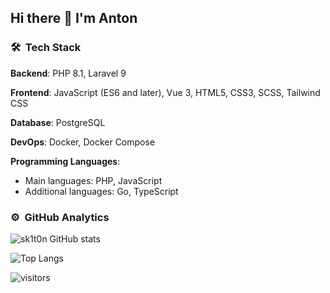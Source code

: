 ## Hi there 👋 I'm Anton

### 🛠 &nbsp;Tech Stack

**Backend**: PHP 8.1, Laravel 9

**Frontend**: JavaScript (ES6 and later), Vue 3, HTML5, CSS3, SCSS, Tailwind CSS

**Database**: PostgreSQL

**DevOps**: Docker, Docker Compose

**Programming Languages**:

- Main languages: PHP, JavaScript
- Additional languages: Go, TypeScript

### ⚙️ &nbsp;GitHub Analytics
![sk1t0n GitHub stats](https://github-readme-stats.vercel.app/api?username=sk1t0n&show_icons=true&hide_border=false&title_color=ff652f&icon_color=FFE400&bg_color=09131B&text_color=ffffff&border_color=ffffff)

![Top Langs](https://github-readme-stats.vercel.app/api/top-langs?username=sk1t0n&show_icons=true&hide_border=false&title_color=ff652f&icon_color=FFE400&bg_color=09131B&text_color=ffffff&border_color=ffffff&exclude_repo=vkr,karman,labs_dev_app_db&hide=ruby&langs_count=5)

![visitors](https://visitor-badge.laobi.icu/badge?page_id=sk1t0n)
